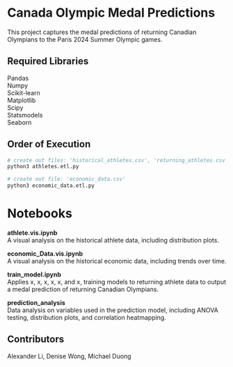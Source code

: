 # Canada Olympic Medal Predictions

This project captures the medal predictions of returning Canadian Olympians to the Paris 2024 Summer Olympic games.

## Required Libraries
Pandas\
Numpy\
Scikit-learn\
Matplotlib\
Scipy\
Statsmodels\
Seaborn
## Order of Execution

```python
# create out files: 'historical_athletes.csv', 'returning_athletes.csv'
python3 athletes.etl.py

# create out file: 'economic_data.csv'
python3 economic_data.etl.py
```
# Notebooks

**athlete.vis.ipynb** \
A visual analysis on the historical athlete data, including distribution plots.

**economic_Data.vis.ipynb** \
A visual analysis on the historical economic data, including trends over time.

**train_model.ipynb** \
Applies x, x, x, x, x, and x, training models to returning athlete data to output a medal prediction of returning Canadian Olympians.

**prediction_analysis** \
Data analysis on variables used in the prediction model, including ANOVA testing, distribution plots, and correlation heatmapping.

## Contributors

Alexander Li, Denise Wong, Michael Duong